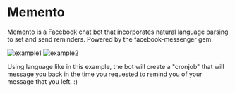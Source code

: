 
# Memento
Memento is a Facebook chat bot that incorporates natural language parsing to set and send reminders.
Powered by the facebook-messenger gem.

![example1](https://i.imgur.com/eRknQze.png)
![example2](https://i.imgur.com/sMgJvTA.png)

Using language like in this example, the bot will create a "cronjob" that will message you back in the time you requested to remind you of your message that you left. :)
